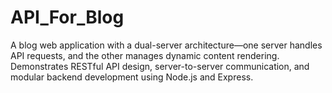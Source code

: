 # API_For_Blog
A blog web application with a dual-server architecture—one server handles API requests, and the other manages dynamic content rendering. Demonstrates RESTful API design, server-to-server communication, and modular backend development using Node.js and Express.
